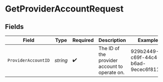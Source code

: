 # GetProviderAccountRequest


## Fields

| Field                                         | Type                                          | Required                                      | Description                                   | Example                                       |
| --------------------------------------------- | --------------------------------------------- | --------------------------------------------- | --------------------------------------------- | --------------------------------------------- |
| `ProviderAccountID`                           | *string*                                      | :heavy_check_mark:                            | The ID of the provider account to operate on. | 929b2449-c69f-44c4-b6ad-9ecec6f811ae          |
